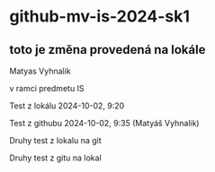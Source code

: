 # github-mv-is-2024-sk1

## toto je změna provedená na lokále

Matyas Vyhnalik

v ramci predmetu IS

Test z lokálu 2024-10-02, 9:20

Test z githubu 2024-10-02, 9:35 (Matyáš Vyhnalik)

Druhy test z lokalu na git

Druhy test z gitu na lokal

